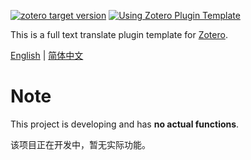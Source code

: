 [![zotero target version](https://img.shields.io/badge/Zotero-7-green?style=flat-square&logo=zotero&logoColor=CC2936)](https://www.zotero.org)
[![Using Zotero Plugin Template](https://img.shields.io/badge/Using-Zotero%20Plugin%20Template-blue?style=flat-square&logo=github)](https://github.com/windingwind/zotero-plugin-template)

This is a full text translate plugin template for [Zotero](https://www.zotero.org/).

[English](README.md) | [简体中文](doc/README-zhCN.md) 

# Note

This project is developing and has **no actual functions**.

该项目正在开发中，暂无实际功能。
